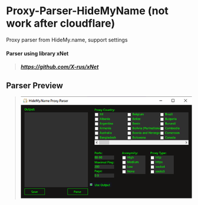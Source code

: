 # Proxy-Parser-HideMyName (not work after cloudflare)
Proxy parser from HideMy.name, support settings

#### Parser using library xNet
>##### https://github.com/X-rus/xNet
> 
> 
> 
## Parser Preview
> ![Alt text](./ParserPreview.png?raw=true "Parser Preview")
